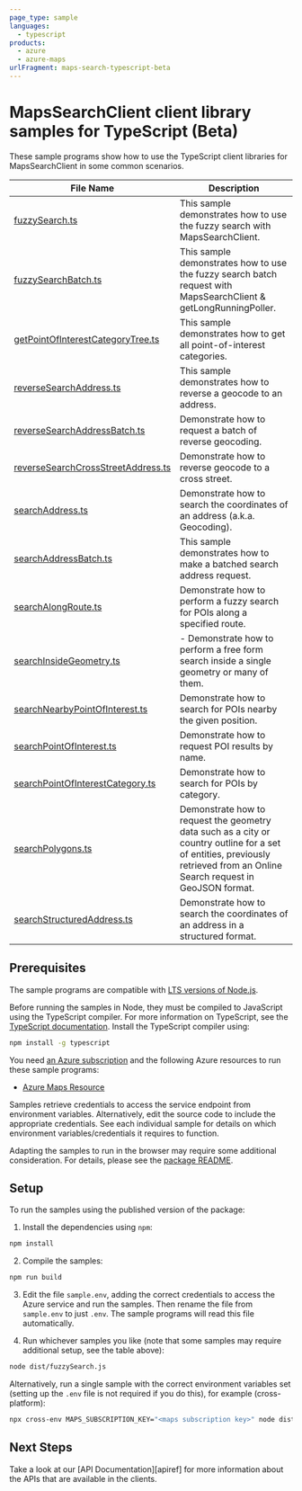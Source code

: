 ```yaml
---
page_type: sample
languages:
  - typescript
products:
  - azure
  - azure-maps
urlFragment: maps-search-typescript-beta
---
```


# MapsSearchClient client library samples for TypeScript (Beta)

These sample programs show how to use the TypeScript client libraries for MapsSearchClient in some common scenarios.

| **File Name**                                                         | **Description**                                                                                                                                                             |
| --------------------------------------------------------------------- | --------------------------------------------------------------------------------------------------------------------------------------------------------------------------- |
| [fuzzySearch.ts][fuzzysearch]                                         | This sample demonstrates how to use the fuzzy search with MapsSearchClient.                                                                                                 |
| [fuzzySearchBatch.ts][fuzzysearchbatch]                               | This sample demonstrates how to use the fuzzy search batch request with MapsSearchClient & getLongRunningPoller.                                                            |
| [getPointOfInterestCategoryTree.ts][getpointofinterestcategorytree]   | This sample demonstrates how to get all point-of-interest categories.                                                                                                       |
| [reverseSearchAddress.ts][reversesearchaddress]                       | This sample demonstrates how to reverse a geocode to an address.                                                                                                            |
| [reverseSearchAddressBatch.ts][reversesearchaddressbatch]             | Demonstrate how to request a batch of reverse geocoding.                                                                                                                    |
| [reverseSearchCrossStreetAddress.ts][reversesearchcrossstreetaddress] | Demonstrate how to reverse geocode to a cross street.                                                                                                                       |
| [searchAddress.ts][searchaddress]                                     | Demonstrate how to search the coordinates of an address (a.k.a. Geocoding).                                                                                                 |
| [searchAddressBatch.ts][searchaddressbatch]                           | This sample demonstrates how to make a batched search address request.                                                                                                      |
| [searchAlongRoute.ts][searchalongroute]                               | Demonstrate how to perform a fuzzy search for POIs along a specified route.                                                                                                 |
| [searchInsideGeometry.ts][searchinsidegeometry]                       | - Demonstrate how to perform a free form search inside a single geometry or many of them.                                                                                   |
| [searchNearbyPointOfInterest.ts][searchnearbypointofinterest]         | Demonstrate how to search for POIs nearby the given position.                                                                                                               |
| [searchPointOfInterest.ts][searchpointofinterest]                     | Demonstrate how to request POI results by name.                                                                                                                             |
| [searchPointOfInterestCategory.ts][searchpointofinterestcategory]     | Demonstrate how to search for POIs by category.                                                                                                                             |
| [searchPolygons.ts][searchpolygons]                                   | Demonstrate how to request the geometry data such as a city or country outline for a set of entities, previously retrieved from an Online Search request in GeoJSON format. |
| [searchStructuredAddress.ts][searchstructuredaddress]                 | Demonstrate how to search the coordinates of an address in a structured format.                                                                                             |

## Prerequisites

The sample programs are compatible with [LTS versions of Node.js](https://github.com/nodejs/release#release-schedule).

Before running the samples in Node, they must be compiled to JavaScript using the TypeScript compiler. For more information on TypeScript, see the [TypeScript documentation][typescript]. Install the TypeScript compiler using:

```bash
npm install -g typescript
```

You need [an Azure subscription][freesub] and the following Azure resources to run these sample programs:

- [Azure Maps Resource][createinstance_azuremapsresource]

Samples retrieve credentials to access the service endpoint from environment variables. Alternatively, edit the source code to include the appropriate credentials. See each individual sample for details on which environment variables/credentials it requires to function.

Adapting the samples to run in the browser may require some additional consideration. For details, please see the [package README][package].

## Setup

To run the samples using the published version of the package:

1. Install the dependencies using `npm`:

```bash
npm install
```

2. Compile the samples:

```bash
npm run build
```

3. Edit the file `sample.env`, adding the correct credentials to access the Azure service and run the samples. Then rename the file from `sample.env` to just `.env`. The sample programs will read this file automatically.

4. Run whichever samples you like (note that some samples may require additional setup, see the table above):

```bash
node dist/fuzzySearch.js
```

Alternatively, run a single sample with the correct environment variables set (setting up the `.env` file is not required if you do this), for example (cross-platform):

```bash
npx cross-env MAPS_SUBSCRIPTION_KEY="<maps subscription key>" node dist/fuzzySearch.js
```

## Next Steps

Take a look at our [API Documentation][apiref] for more information about the APIs that are available in the clients.

[fuzzysearch]: https://github.com/Azure/azure-sdk-for-js/blob/main/sdk/maps/maps-search-rest/samples/v1-beta/typescript/src/fuzzySearch.ts
[fuzzysearchbatch]: https://github.com/Azure/azure-sdk-for-js/blob/main/sdk/maps/maps-search-rest/samples/v1-beta/typescript/src/fuzzySearchBatch.ts
[getpointofinterestcategorytree]: https://github.com/Azure/azure-sdk-for-js/blob/main/sdk/maps/maps-search-rest/samples/v1-beta/typescript/src/getPointOfInterestCategoryTree.ts
[reversesearchaddress]: https://github.com/Azure/azure-sdk-for-js/blob/main/sdk/maps/maps-search-rest/samples/v1-beta/typescript/src/reverseSearchAddress.ts
[reversesearchaddressbatch]: https://github.com/Azure/azure-sdk-for-js/blob/main/sdk/maps/maps-search-rest/samples/v1-beta/typescript/src/reverseSearchAddressBatch.ts
[reversesearchcrossstreetaddress]: https://github.com/Azure/azure-sdk-for-js/blob/main/sdk/maps/maps-search-rest/samples/v1-beta/typescript/src/reverseSearchCrossStreetAddress.ts
[searchaddress]: https://github.com/Azure/azure-sdk-for-js/blob/main/sdk/maps/maps-search-rest/samples/v1-beta/typescript/src/searchAddress.ts
[searchaddressbatch]: https://github.com/Azure/azure-sdk-for-js/blob/main/sdk/maps/maps-search-rest/samples/v1-beta/typescript/src/searchAddressBatch.ts
[searchalongroute]: https://github.com/Azure/azure-sdk-for-js/blob/main/sdk/maps/maps-search-rest/samples/v1-beta/typescript/src/searchAlongRoute.ts
[searchinsidegeometry]: https://github.com/Azure/azure-sdk-for-js/blob/main/sdk/maps/maps-search-rest/samples/v1-beta/typescript/src/searchInsideGeometry.ts
[searchnearbypointofinterest]: https://github.com/Azure/azure-sdk-for-js/blob/main/sdk/maps/maps-search-rest/samples/v1-beta/typescript/src/searchNearbyPointOfInterest.ts
[searchpointofinterest]: https://github.com/Azure/azure-sdk-for-js/blob/main/sdk/maps/maps-search-rest/samples/v1-beta/typescript/src/searchPointOfInterest.ts
[searchpointofinterestcategory]: https://github.com/Azure/azure-sdk-for-js/blob/main/sdk/maps/maps-search-rest/samples/v1-beta/typescript/src/searchPointOfInterestCategory.ts
[searchpolygons]: https://github.com/Azure/azure-sdk-for-js/blob/main/sdk/maps/maps-search-rest/samples/v1-beta/typescript/src/searchPolygons.ts
[searchstructuredaddress]: https://github.com/Azure/azure-sdk-for-js/blob/main/sdk/maps/maps-search-rest/samples/v1-beta/typescript/src/searchStructuredAddress.ts

<!-- [apiref]: https://docs.microsoft.com/javascript/api/@azure-rest/maps-search -->

[freesub]: https://azure.microsoft.com/free/
[createinstance_azuremapsresource]: https://docs.microsoft.com/azure/azure-maps/how-to-create-template
[package]: https://github.com/Azure/azure-sdk-for-js/tree/main/sdk/maps/maps-search-rest/README.md
[typescript]: https://www.typescriptlang.org/docs/home.html
